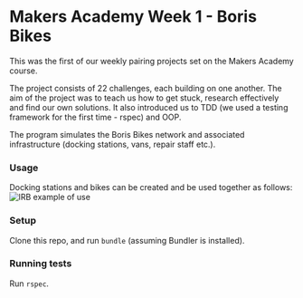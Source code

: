 # Makers Academy Week 1 - Boris Bikes
This was the first of our weekly pairing projects set on the Makers Academy course.

The project consists of 22 challenges, each building on one another. The aim of the project was to teach us how to get stuck, research effectively and find our own solutions. It also introduced us to TDD (we used a testing framework for the first time - rspec) and OOP.

The program simulates the Boris Bikes network and associated infrastructure (docking stations, vans, repair staff etc.).

### Usage ###
Docking stations and bikes can be created and be used together as follows:
![IRB example of use](http://i.imgur.com/J13EoKs.png)

### Setup ###
Clone this repo, and run ```bundle``` (assuming Bundler is installed).

### Running tests ###
Run ```rspec```.
